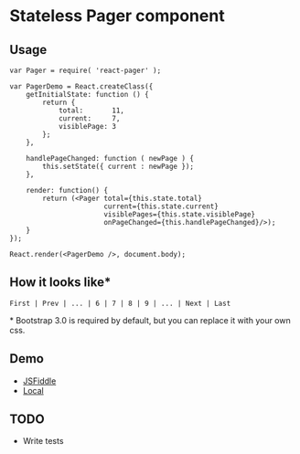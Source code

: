 # Stateless Pager component
## Usage
```
var Pager = require( 'react-pager' );

var PagerDemo = React.createClass({
    getInitialState: function () {
        return {
            total:       11,
            current:     7,
            visiblePage: 3
        };
    },
    
    handlePageChanged: function ( newPage ) {
        this.setState({ current : newPage });
    },
    
    render: function() {
        return (<Pager total={this.state.total}
                       current={this.state.current}
                       visiblePages={this.state.visiblePage}
                       onPageChanged={this.handlePageChanged}/>);
    }
});

React.render(<PagerDemo />, document.body);
```

## How it looks like*
```
First | Prev | ... | 6 | 7 | 8 | 9 | ... | Next | Last
```

\* Bootstrap 3.0 is required by default, but you can replace it with your own css.

## Demo
* [JSFiddle](http://jsfiddle.net/azaviruha/kb3gN/7743/)
* [Local](https://github.com/AZaviruha/demo-master-detail)


## TODO
* Write tests
